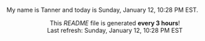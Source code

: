 My name is Tanner and today is Sunday, January 12, 10:28 PM EST.

<p align="center">This <i>README</i> file is generated <b>every 3 hours</b>!</br>Last refresh: Sunday, January 12, 10:28 PM EST<br /></p>

